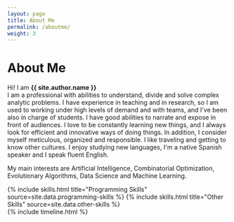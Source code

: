 ```yaml
---
layout: page
title: About Me
permalink: /aboutme/
weight: 3
---
```


# **About Me**

Hi! I am **{{ site.author.name }}**<br>
I am a professional with abilities to understand, divide and solve complex analytic problems. I have experience in teaching and in research, so I am used to working under high levels of demand and with teams, and I've been also in charge of students. I have good abilities to narrate and expose in front of audiences. I love to be constantly learning new things, and I always look for efficient and innovative ways of doing things. In addition, I consider myself meticulous, organized and responsible. I like traveling and getting to know other cultures. I enjoy studying new languages, I'm a native Spanish speaker and I speak fluent English.

My main interests are Artificial Intelligence, Combinatorial Optimization, Evolutionary Algorithms, Data Science and Machine Learning.

<div class="row">
{% include skills.html title="Programming Skills" source=site.data.programming-skills %}
{% include skills.html title="Other Skills" source=site.data.other-skills %}
</div>

<div class="row">
{% include timeline.html %}
</div>
